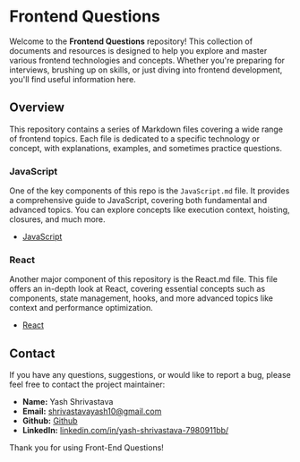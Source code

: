 # Frontend Questions

Welcome to the **Frontend Questions** repository! This collection of documents and resources is designed to help you explore and master various frontend technologies and concepts. Whether you're preparing for interviews, brushing up on skills, or just diving into frontend development, you'll find useful information here.

## Overview

This repository contains a series of Markdown files covering a wide range of frontend topics. Each file is dedicated to a specific technology or concept, with explanations, examples, and sometimes practice questions.

### JavaScript

One of the key components of this repo is the `JavaScript.md` file. It provides a comprehensive guide to JavaScript, covering both fundamental and advanced topics. You can explore concepts like execution context, hoisting, closures, and much more.

- [JavaScript](JavaScript.md)

### React

Another major component of this repository is the React.md file. This file offers an in-depth look at React, covering essential concepts such as components, state management, hooks, and more advanced topics like context and performance optimization.

- [React](React.md)

## Contact

If you have any questions, suggestions, or would like to report a bug, please feel free to contact the project maintainer:

- **Name:** Yash Shrivastava
- **Email:** [shrivastavayash10@gmail.com](shrivastavayash10@gmail.com)
- **Github:** [Github](https://github.com/YashShrivastava10)
- **LinkedIn:** [linkedin.com/in/yash-shrivastava-7980911bb/](https://www.linkedin.com/in/yash-shrivastava-7980911bb/)

Thank you for using Front-End Questions!

